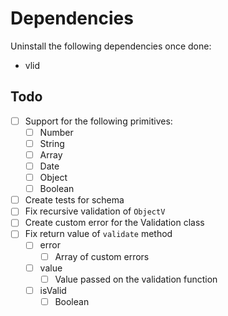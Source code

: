# Dependencies

Uninstall the following dependencies once done:
- vlid

## Todo

- [ ] Support for the following primitives:
  - [ ] Number
  - [ ] String
  - [ ] Array
  - [ ] Date
  - [ ] Object
  - [ ] Boolean
- [ ] Create tests for schema
- [ ] Fix recursive validation of `ObjectV`
- [ ] Create custom error for the Validation class
- [ ] Fix return value of `validate` method
  - [ ] error
    - [ ] Array of custom errors
  - [ ] value
    - [ ] Value passed on the validation function
  - [ ] isValid
    - [ ] Boolean
